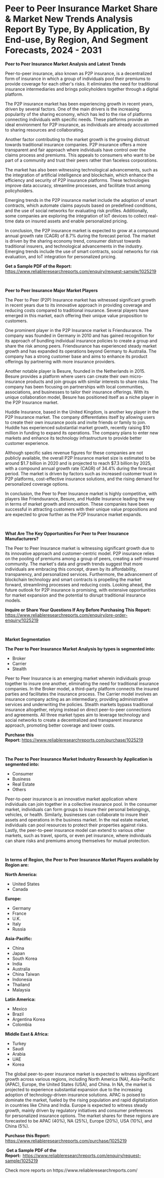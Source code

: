 <p><h1>Peer to Peer Insurance Market Share & Market New Trends Analysis Report By Type, By Application, By End-use, By Region, And Segment Forecasts, 2024 - 2031</h1></p><p><strong>Peer to Peer Insurance Market Analysis and Latest Trends</strong></p>
<p><p>Peer-to-peer insurance, also known as P2P insurance, is a decentralized form of insurance in which a group of individuals pool their premiums to provide coverage for each other's risks. It eliminates the need for traditional insurance intermediaries and brings policyholders together through a digital platform.</p><p>The P2P insurance market has been experiencing growth in recent years, driven by several factors. One of the main drivers is the increasing popularity of the sharing economy, which has led to the rise of platforms connecting individuals with specific needs. These platforms provide an ideal environment for P2P insurance, as individuals are already accustomed to sharing resources and collaborating.</p><p>Another factor contributing to the market growth is the growing distrust towards traditional insurance companies. P2P insurance offers a more transparent and fair approach where individuals have control over the claims process and premiums. This appeals to consumers who want to be part of a community and trust their peers rather than faceless corporations.</p><p>The market has also been witnessing technological advancements, such as the integration of artificial intelligence and blockchain, which enhance the efficiency and security of P2P insurance platforms. These technologies improve data accuracy, streamline processes, and facilitate trust among policyholders.</p><p>Emerging trends in the P2P insurance market include the adoption of smart contracts, which automate claims payouts based on predefined conditions, and the use of social networks for evaluating risk profiles. Additionally, some companies are exploring the integration of IoT devices to collect real-time data on insured assets and enable personalized pricing.</p><p>In conclusion, the P2P insurance market is expected to grow at a compound annual growth rate (CAGR) of 8.7% during the forecast period. The market is driven by the sharing economy trend, consumer distrust towards traditional insurers, and technological advancements in the industry. Emerging trends include the use of smart contracts, social networks for risk evaluation, and IoT integration for personalized pricing.</p></p>
<p><strong>Get a Sample PDF of the Report:&nbsp;</strong> <a href="https://www.reliableresearchreports.com/enquiry/request-sample/1025219">https://www.reliableresearchreports.com/enquiry/request-sample/1025219</a></p>
<p>&nbsp;</p>
<p><strong>Peer to Peer Insurance Major Market Players</strong></p>
<p><p>The Peer to Peer (P2P) Insurance market has witnessed significant growth in recent years due to its innovative approach in providing coverage and reducing costs compared to traditional insurance. Several players have emerged in this market, each offering their unique value proposition to customers. </p><p>One prominent player in the P2P Insurance market is Friendsurance. The company was founded in Germany in 2010 and has gained recognition for its approach of bundling individual insurance policies to create a group and share the risk among peers. Friendsurance has experienced steady market growth and has expanded its operations beyond Germany to Australia. The company has a strong customer base and aims to enhance its product offerings by partnering with more insurance providers. </p><p>Another notable player is Besure, founded in the Netherlands in 2015. Besure provides a platform where users can create their own micro-insurance products and join groups with similar interests to share risks. The company has been focusing on partnerships with local communities, associations, and businesses to tailor their insurance offerings. With its unique collaboration model, Besure has positioned itself as a niche player in the P2P Insurance market.</p><p>Huddle Insurance, based in the United Kingdom, is another key player in the P2P Insurance market. The company differentiates itself by allowing users to create their own insurance pools and invite friends or family to join. Huddle has experienced substantial market growth, recently raising $10 million in funding to expand its operations. The company plans to enter new markets and enhance its technology infrastructure to provide better customer experience.</p><p>Although specific sales revenue figures for these companies are not publicly available, the overall P2P Insurance market size is estimated to be around $1.7 billion in 2020 and is projected to reach $7.3 billion by 2025, with a compound annual growth rate (CAGR) of 34.4% during the forecast period. The market is driven by factors such as increased customer trust in P2P platforms, cost-effective insurance solutions, and the rising demand for personalized coverage options.</p><p>In conclusion, the Peer to Peer Insurance market is highly competitive, with players like Friendsurance, Besure, and Huddle Insurance leading the way in terms of market growth and innovation. These companies have been successful in attracting customers with their unique value propositions and are expected to grow further as the P2P Insurance market expands.</p></p>
<p>&nbsp;</p>
<p><strong>What Are The Key Opportunities For Peer to Peer Insurance Manufacturers?</strong></p>
<p><p>The Peer to Peer Insurance market is witnessing significant growth due to its innovative approach and customer-centric model. P2P insurance relies on the pooling of premiums among a group of peers, creating a self-insured community. The market's data and growth trends suggest that more individuals are embracing this concept, drawn by its affordability, transparency, and personalized services. Furthermore, the advancement of blockchain technology and smart contracts is propelling the market forward, streamlining processes and reducing costs. Looking ahead, the future outlook for P2P insurance is promising, with extensive opportunities for market expansion and the potential to disrupt traditional insurance models.</p></p>
<p><strong>Inquire or Share Your Questions If Any Before Purchasing This Report:</strong> <a href="https://www.reliableresearchreports.com/enquiry/pre-order-enquiry/1025219">https://www.reliableresearchreports.com/enquiry/pre-order-enquiry/1025219</a></p>
<p>&nbsp;</p>
<p><strong>Market Segmentation</strong></p>
<p><strong>The Peer to Peer Insurance Market Analysis by types is segmented into:</strong></p>
<p><ul><li>Broker</li><li>Carrier</li><li>Stealth</li></ul></p>
<p><p>Peer to Peer Insurance is an emerging market wherein individuals group together to insure one another, eliminating the need for traditional insurance companies. In the Broker model, a third-party platform connects the insured parties and facilitates the insurance process. The Carrier model involves an insurance company acting as an intermediary, providing administrative services and underwriting the policies. Stealth markets bypass traditional insurance altogether, relying instead on direct peer-to-peer connections and agreements. All three market types aim to leverage technology and social networks to create a decentralized and transparent insurance approach, promoting better coverage and lower costs.</p></p>
<p><strong>Purchase this Report:&nbsp;</strong><a href="https://www.reliableresearchreports.com/purchase/1025219">https://www.reliableresearchreports.com/purchase/1025219</a></p>
<p>&nbsp;</p>
<p><strong>The Peer to Peer Insurance Market Industry Research by Application is segmented into:</strong></p>
<p><ul><li>Consumer</li><li>Business</li><li>Real Estate</li><li>Others</li></ul></p>
<p><p>Peer-to-peer insurance is an innovative market application where individuals can join together in a collective insurance pool. In the consumer market, individuals can form groups to insure their personal belongings, vehicles, or health. Similarly, businesses can collaborate to insure their assets and operations in the business market. In the real estate market, individuals can pool resources to protect their properties against risks. Lastly, the peer-to-peer insurance model can extend to various other markets, such as travel, sports, or even pet insurance, where individuals can share risks and premiums among themselves for mutual protection.</p></p>
<p>&nbsp;</p>
<p><strong>In terms of Region, the Peer to Peer Insurance Market Players available by Region are:</strong></p>
<p>
    <p> <strong> North America: </strong>
        <ul>
            <li>United States</li>
            <li>Canada</li>
        </ul>
        </p> 
    <p> <strong> Europe: </strong>
        <ul>
            <li>Germany</li>
            <li>France</li>
            <li>U.K.</li>
            <li>Italy</li>
            <li>Russia</li>
        </ul>
        </p> 
    <p> <strong> Asia-Pacific: </strong>
        <ul>
            <li>China</li>
            <li>Japan</li>
            <li>South Korea</li>
            <li>India</li>
            <li>Australia</li>
            <li>China Taiwan</li>
            <li>Indonesia</li>
            <li>Thailand</li>
            <li>Malaysia</li>
        </ul>
        </p> 
    <p> <strong> Latin America: </strong>
        <ul>
            <li>Mexico</li>
            <li>Brazil</li>
            <li>Argentina Korea</li>
            <li>Colombia</li>
        </ul>
        </p> 
    <p> <strong> Middle East & Africa: </strong>
        <ul>
            <li>Turkey</li>
            <li>Saudi</li>
            <li>Arabia</li>
            <li>UAE</li>
            <li>Korea</li>
        </ul>
    </p>
    </p>
<p><p>The global peer-to-peer insurance market is expected to witness significant growth across various regions, including North America (NA), Asia-Pacific (APAC), Europe, the United States (USA), and China. In NA, the market is projected to experience substantial expansion due to the increasing adoption of technology-driven insurance solutions. APAC is poised to dominate the market, fueled by the rising population and rapid digitalization in countries like China and India. Europe is expected to witness steady growth, mainly driven by regulatory initiatives and consumer preferences for personalized insurance options. The market shares for these regions are forecasted to be APAC (40%), NA (25%), Europe (20%), USA (10%), and China (5%).</p></p>
<p><strong>Purchase this Report: </strong><a href="https://www.reliableresearchreports.com/purchase/1025219">https://www.reliableresearchreports.com/purchase/1025219</a></p>
<p>&nbsp;<strong>Get a Sample PDF of the Report:&nbsp;&nbsp;</strong><a href="https://www.reliableresearchreports.com/enquiry/request-sample/1025219">https://www.reliableresearchreports.com/enquiry/request-sample/1025219</a></p>
<p><strong></strong></p>
<p>Check more reports on https://www.reliableresearchreports.com/</p>